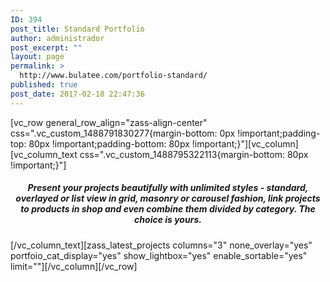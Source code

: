 ```yaml
---
ID: 394
post_title: Standard Portfolio
author: administrador
post_excerpt: ""
layout: page
permalink: >
  http://www.bulatee.com/portfolio-standard/
published: true
post_date: 2017-02-18 22:47:36
---
```

[vc_row general_row_align="zass-align-center" css=".vc_custom_1488791830277{margin-bottom: 0px !important;padding-top: 80px !important;padding-bottom: 80px !important;}"][vc_column][vc_column_text css=".vc_custom_1488795322113{margin-bottom: 80px !important;}"]
<h5 style="text-align: center;">Present your projects beautifully with unlimited styles - standard, overlayed or list view in grid, masonry or carousel fashion, link projects to products in shop and even combine them divided by category. The choice is yours.</h5>
[/vc_column_text][zass_latest_projects columns="3" none_overlay="yes" portfoio_cat_display="yes" show_lightbox="yes" enable_sortable="yes" limit=""][/vc_column][/vc_row]